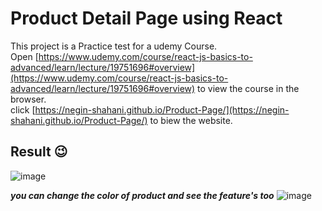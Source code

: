 # Product Detail Page using React

This project is a Practice test for a udemy Course.\
Open [https://www.udemy.com/course/react-js-basics-to-advanced/learn/lecture/19751696#overview](https://www.udemy.com/course/react-js-basics-to-advanced/learn/lecture/19751696#overview) to view the course in the browser.\
click [https://negin-shahani.github.io/Product-Page/](https://negin-shahani.github.io/Product-Page/) to biew the website.

## Result :wink:
![image](https://user-images.githubusercontent.com/42892521/126947312-3126c5c8-624f-42e4-a88d-4d840ba8dbe0.PNG)

***you can change the color of product and see the feature's too***
![image](https://user-images.githubusercontent.com/42892521/126947524-ce98e032-a8ff-4db9-8ecb-816dc4f1541a.PNG)



